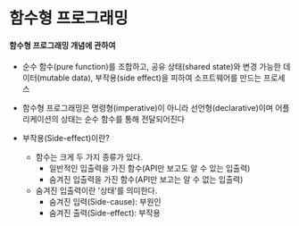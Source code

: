 # 함수형 프로그래밍

#### 함수형 프로그래밍 개념에 관하여
- 순수 함수(pure function)를 조합하고, 공유 상태(shared state)와 변경 가능한 데이터(mutable data), 부작용(side effect)을 피하여 소프트웨어를 만드는 프로세스
- 함수형 프로그래밍은 명령형(imperative)이 아니라 선언형(declarative)이며 어플리케이션의 상태는 순수 함수를 통해 전달되어진다

- 부작용(Side-effect)이란?
	- 함수는 크게 두 가지 종류가 있다. 
		- 일반적인 입출력을 가진 함수(API만 보고도 알 수 있는 입출력)
		- 숨겨진 입출력을 가진 함수(API만 보고는 알 수 없는 입출력)
	- 숨겨진 입출력이란 '상태'를 의미한다.
		- 숨겨진 입력(Side-cause): 부원인
		- 숨겨진 출력(Side-effect): 부작용
